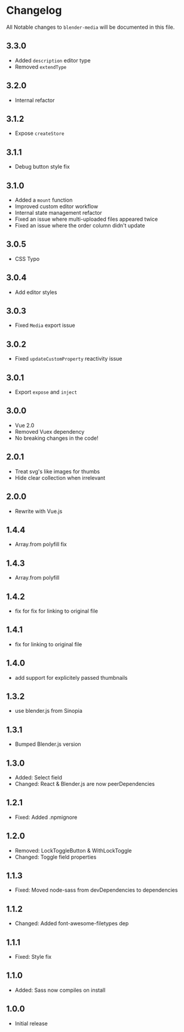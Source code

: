 # Changelog

All Notable changes to `blender-media` will be documented in this file.

## 3.3.0
- Added `description` editor type
- Removed `extendType`

## 3.2.0
- Internal refactor

## 3.1.2
- Expose `createStore`

## 3.1.1
- Debug button style fix

## 3.1.0
- Added a `mount` function
- Improved custom editor workflow
- Internal state management refactor
- Fixed an issue where multi-uploaded files appeared twice
- Fixed an issue where the order column didn't update

## 3.0.5
- CSS Typo

## 3.0.4
- Add editor styles

## 3.0.3
- Fixed `Media` export issue

## 3.0.2
- Fixed `updateCustomProperty` reactivity issue

## 3.0.1
- Export `expose` and `inject`

## 3.0.0
- Vue 2.0
- Removed Vuex dependency
- No breaking changes in the code!

## 2.0.1
- Treat svg's like images for thumbs
- Hide clear collection when irrelevant 

## 2.0.0
- Rewrite with Vue.js

## 1.4.4
- Array.from polyfill fix

## 1.4.3
- Array.from polyfill

## 1.4.2
- fix for fix for linking to original file

## 1.4.1
- fix for linking to original file

## 1.4.0
- add support for explicitely passed thumbnails

## 1.3.2
- use blender.js from Sinopia

## 1.3.1
- Bumped Blender.js version

## 1.3.0
- Added: Select field
- Changed: React & Blender.js are now peerDependencies

## 1.2.1
- Fixed: Added .npmignore

## 1.2.0
- Removed: LockToggleButton & WithLockToggle
- Changed: Toggle field properties
 
## 1.1.3
- Fixed: Moved node-sass from devDependencies to dependencies

## 1.1.2
- Changed: Added font-awesome-filetypes dep

## 1.1.1
- Fixed: Style fix

## 1.1.0
- Added: Sass now compiles on install

## 1.0.0
- Initial release
